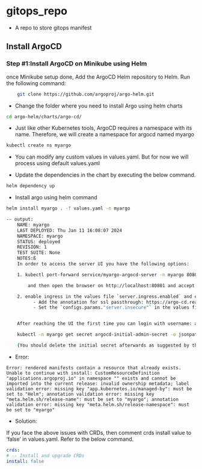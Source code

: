 # gitops_repo
- A repo to store gitops manifest

## Install ArgoCD
### Step #1:Install ArgoCD on Minikube using Helm
once Minikube setup done, Add the ArgoCD Helm repository to Helm. Run the following command:
```sh
	git clone https://github.com/argoproj/argo-helm.git
```

- Change the folder where you need to install Argo using helm charts 
```sh
cd argo-helm/charts/argo-cd/
```
- Just like other Kubernetes tools, ArgoCD requires a namespace with its name. Therefore, we will create a namespace for argocd named myargo

```sh
kubectl create ns myargo
```
- You can modify any custom values in values.yaml. But for now we will process using default values.yaml

- Update the dependencies in the chart by executing the below command.
```sh
helm dependency up
```
- Install argo using helm command 

```sh
helm install myargo . -f values.yaml -n myargo

-- output: 
	NAME: myargo
	LAST DEPLOYED: Thu Jan 11 16:08:07 2024
	NAMESPACE: myargo
	STATUS: deployed
	REVISION: 1
	TEST SUITE: None
	NOTES:ß
	In order to access the server UI you have the following options:

	1. kubectl port-forward service/myargo-argocd-server -n myargo 80801:443

	    and then open the browser on http://localhost:80801 and accept the certificate

	2. enable ingress in the values file `server.ingress.enabled` and either
	      - Add the annotation for ssl passthrough: https://argo-cd.readthedocs.io/en/stable/operator-manual/ingress/#option-1-ssl-passthrough
	      - Set the `configs.params."server.insecure"` in the values file and terminate SSL at your ingress: https://argo-cd.readthedocs.io/en/stable/operator-manual/ingress/#option-2-multiple-ingress-objects-and-hosts


	After reaching the UI the first time you can login with username: admin and the random password generated during the installation. You can find the password by running:

	kubectl -n myargo get secret argocd-initial-admin-secret -o jsonpath="{.data.password}" | base64 -d

	(You should delete the initial secret afterwards as suggested by the Getting Started Guide: https://argo-cd.readthedocs.io/en/stable/getting_started/#4-login-using-the-cli)
```

- Error:
```
Error: rendered manifests contain a resource that already exists. Unable to continue with install: CustomResourceDefinition "applications.argoproj.io" in namespace "" exists and cannot be imported into the current release: invalid ownership metadata; label validation error: missing key "app.kubernetes.io/managed-by": must be set to "Helm"; annotation validation error: missing key "meta.helm.sh/release-name": must be set to "myargo"; annotation validation error: missing key "meta.helm.sh/release-namespace": must be set to "myargo"
```
- Solution:

If you face the above issues with CRDs, then comment crds install value to ‘false’ in values.yaml. Refer to the below command.  
```yml
crds:
# -- Install and upgrade CRDs
install: false
```